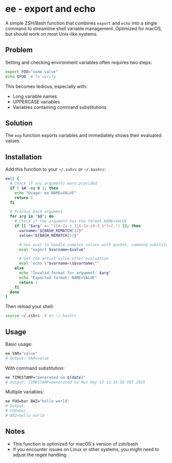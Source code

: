 # ee - export and echo

A simple ZSH/Bash function that combines `export` and `echo` into a single command to streamline shell variable management. Optimized for macOS, but should work on most Unix-like systems.

## Problem

Setting and checking environment variables often requires two steps:

```bash
export FOO="some value"
echo $FOO  # To verify
```

This becomes tedious, especially with:
- Long variable names
- UPPERCASE variables
- Variables containing command substitutions

## Solution

The `exp` function exports variables and immediately shows their evaluated values.

## Installation

Add this function to your `~/.zshrc` or `~/.bashrc`:

```bash
ee() {
  # Check if any arguments were provided
  if [ $# -eq 0 ]; then
    echo "Usage: ee NAME=VALUE"
    return 1
  fi

  # Process each argument
  for arg in "$@"; do
    # Check if the argument has the format NAME=VALUE
    if [[ "$arg" =~ ^([A-Za-z_][A-Za-z0-9_]*)=(.*) ]]; then
      varname="${BASH_REMATCH[1]}"
      value="${BASH_REMATCH[2]}"

      # Use eval to handle complex values with quotes, command substitutions, etc.
      eval "export $varname=$value"

      # Get the actual value after evaluation
      eval "echo \"$varname=\$$varname\""
    else
      echo "Invalid format for argument: $arg"
      echo "Expected format: NAME=VALUE"
      return 1
    fi
  done
}
```

Then reload your shell:

```bash
source ~/.zshrc  # or ~/.bashrc
```

## Usage

Basic usage:

```bash
ee VAR="value"
# Output: VAR=value
```

With command substitution:

```bash
ee TIMESTAMP="Generated on $(date)"
# Output: TIMESTAMP=Generated on Mon May 12 12:34:56 PDT 2025
```

Multiple variables:

```bash
ee FOO=bar BAZ="hello world"
# Output:
# FOO=bar
# BAZ=hello world
```

## Notes

- This function is optimized for macOS's version of zsh/bash
- If you encounter issues on Linux or other systems, you might need to adjust the regex handling
